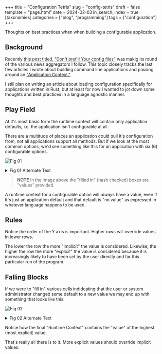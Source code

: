 +++
title = "Configuration Tetris"
slug = "config-tetris"
draft = false
template = "page.html"
date = 2024-02-03
in_search_index = true
[taxonomies]
categories = ["blog", "programming"]
tags = ["configuration"]
+++

Thoughts on best practices when when building a configurable application.

<!-- more -->

## Background

Recently [this post titled, "Don't prefill Your config files"][post] was makig
its round of the various news aggregators I follow. This topic closely tracks
the last few articles I wrote about building command line applications and
passing around an ["Application Context."][ctx]

I still plan on writing an article about loading configuration specifically for
applications written in Rust, but at least for now I wanted to jot down some
thoughts and best practices in a language agnostic manner.

## Play Field

At it's most basic form the runtime context will contain only application
defaults, i.e. the application isn't configurable at all.

There are a multitude of places an application could pull it's configuration
from, not all applications support all methods. But if we look at the most
common options, we'd see something like this for an application with six (6)
configurable options.

![Fig 01][fig_01]

<details>
<summary>Fig 01 Alternate Text</summary>
<hr>
An X by Y matrix where the X axis is the configuration options denoted by empty
cells and the Y axis lists the configuration options of (from bottom to top):

* Application Defaults
* System-wide configuration
* User configuration
* Project configuration
* Environment Variables
* Command line arguments

Where options 3-5 are noted as "configuration files."

Cells for "Application defaults" are filled in with a light blue.

Below the matrix is the "Runtime Context" with cells filled with light blue
indicating values taken from the Application Defaults row.
<hr>
</details>

> **NOTE**
> In the image above the "filled in" (hash checked) boxes are "values"
> provided.

A runtime context for a configurable option will *always* have a value, even if
it's just an application default and that default is "no value" as expressed in
whatever language happens to be used.

## Rules

Notice the order of the Y axis is important. Higher rows will override values
in lower rows.

The lower the row the more "implicit" the value is considered. Likewise, the
higher the row the more "explicit" the value is considered because it is
increasingly likely to have been set by the user directly and for this
particular run of the program.

## Falling Blocks

If we were to "fill in" various cells indidcating that the user or system
administrator changed some default to a new value we may end up with something
that looks like this:

![Fig 02][fig_02]

<details>

<summary>Fig 02 Alternate Text</summary>
<hr>
The same X by Y matrix as in Figure 1 except various cells are "filled in" with
various colors (one color per row) indicating the user supplied a value.

Below the matrix the "Runtime Context" cells are filled with the color of the
"highest" supplied value.
<hr>
</details>

Notice how the final "Runtime Context" contains the "value" of the highest
(most explicit) value.

That's really all there is to it. More explicit values should override implicit
values.

[post]: https://www.makeworld.space/2024/02/no_prefill_config.html
[ctx]: https://kbknapp.dev/cli-structure-01/#context-structs
[fig_01]: ../imgs/configs_01_nobglm.png
[fig_02]: ../imgs/configs_02_nobglm.png
